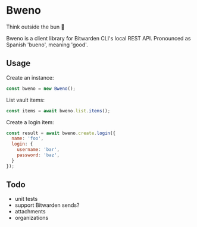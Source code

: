 # Bweno

Think outside the bun :taco:

Bweno is a client library for Bitwarden CLI's local REST API. Pronounced as Spanish
'bueno', meaning 'good'.

## Usage

Create an instance:

```javascript
const bweno = new Bweno();
```

List vault items:

```javascript
const items = await bweno.list.items();
```

Create a login item:

```javascript
const result = await bweno.create.login({
  name: 'foo',
  login: {
    username: 'bar',
    password: 'baz',
  }
});
```

## Todo

* unit tests
* support Bitwarden sends?
* attachments
* organizations
